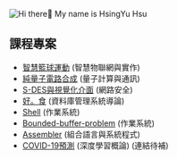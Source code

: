 ![Hi there👋 My name is HsingYu Hsu](https://user-images.githubusercontent.com/92151140/194592889-b6110b89-55da-4339-ab28-b5fd5422dd95.gif)

## 課程專案


* [智慧籃球運動](https://github.com/HsuHsingYu/Basketball_Scoring_Detection) (智慧物聯網與實作)
* [純量子電路合成](https://github.com/HsuHsingYu/Quantum-Reversible-Circuit-Synthesis) (量子計算與通訊)  
* [S-DES與視覺化介面](https://github.com/HsuHsingYu/S-DES) (網路安全)  
* [好。食](https://github.com/HsuHsingYu/Eat) (資料庫管理系統導論)
* [Shell](https://github.com/HsuHsingYu/shell) (作業系統)
* [Bounded-buffer-problem](https://github.com/HsuHsingYu/Bounded-buffer-problem) (作業系統)
* [Assembler](https://github.com/HsuHsingYu/2-pass-assembler) (組合語言與系統程式)
* [COVID-19預測]() (深度學習概論) (連結待補)

 
<!---
HsuHsingYu/HsuHsingYu is a ✨ special ✨ repository because its `README.md` (this file) appears on your GitHub profile.
You can click the Preview link to take a look at your changes.
--->
